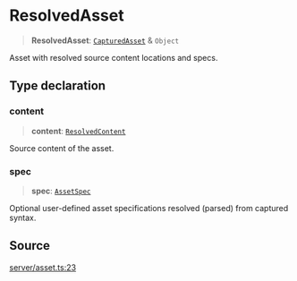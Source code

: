 # ResolvedAsset

> **ResolvedAsset**: [`CapturedAsset`](CapturedAsset.md) & `Object`

Asset with resolved source content locations and specs.

## Type declaration

### content

> **content**: [`ResolvedContent`](ResolvedContent.md)

Source content of the asset.

### spec

> **spec**: [`AssetSpec`](AssetSpec.md)

Optional user-defined asset specifications resolved (parsed) from captured syntax.

## Source

[server/asset.ts:23](https://github.com/Elringus/Imgit/blob/f5cda02/src/server/asset.ts#L23)
